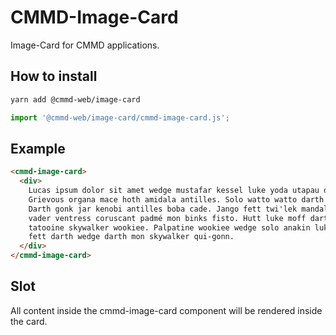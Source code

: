 # CMMD-Image-Card

Image-Card for CMMD applications.

## How to install

```sh
yarn add @cmmd-web/image-card
```

```js
import '@cmmd-web/image-card/cmmd-image-card.js';
```

## Example

```html
<cmmd-image-card>
  <div>
    Lucas ipsum dolor sit amet wedge mustafar kessel luke yoda utapau darth hutt organa mace.
    Grievous organa mace hoth amidala antilles. Solo watto watto darth twi'lek darth cade obi-wan.
    Darth gonk jar kenobi antilles boba cade. Jango fett twi'lek mandalore moff coruscant. Hutt
    vader ventress coruscant padmé mon binks fisto. Hutt luke moff darth lando. Anakin wedge
    tatooine skywalker wookiee. Palpatine wookiee wedge solo anakin luke organa antilles. Bothan
    fett darth wedge darth mon skywalker qui-gonn.
  </div>
</cmmd-image-card>
```

## Slot

All content inside the cmmd-image-card component will be rendered inside the card.
